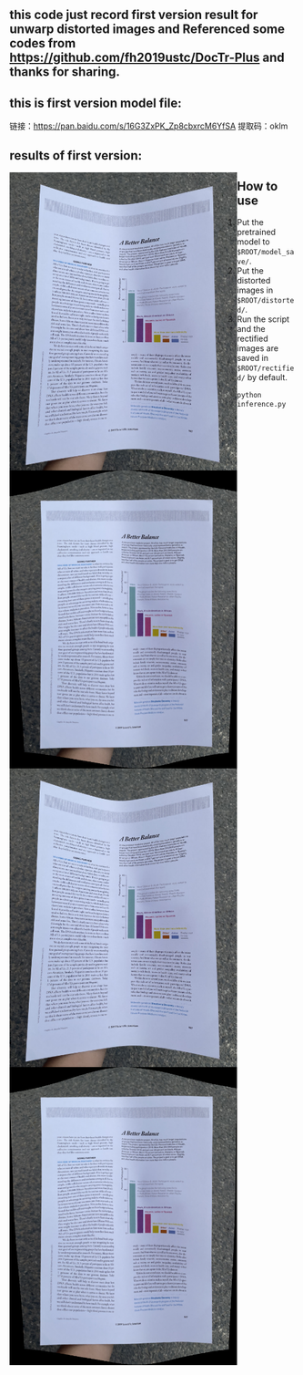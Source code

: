 ## this code just record first version result for unwarp distorted images and Referenced some codes from https://github.com/fh2019ustc/DocTr-Plus and thanks for sharing.

## this is first version model file:
链接：https://pan.baidu.com/s/16G3ZxPK_Zp8cbxrcM6YfSA 
提取码：oklm

## results of first version:

<div align="center">
     <img src="./distorted/111.png" align="left" width = "400"/>
     <img src="./rectified/111_geo.png" align="left" width = "400"/>
</div>

<div align="center">
     <img src="./distorted/111.png" align="left" width = "400"/>
     <img src="./rectified/111_geo.png" align="left" width = "400"/>
</div>


## How to use 
1. Put the pretrained model to `$ROOT/model_save/`.
2. Put the distorted images in `$ROOT/distorted/`.
3. Run the script and the rectified images are saved in `$ROOT/rectified/` by default.
    ```
    python inference.py
    ```

